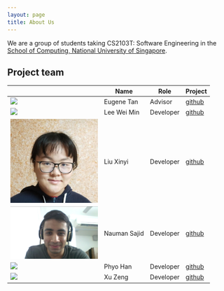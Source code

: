```yaml
---
layout: page
title: About Us
---
```


We are a group of students taking CS2103T: Software Engineering in the [School of Computing, National University of Singapore](http://www.comp.nus.edu.sg).


## Project team

|  | Name | Role | Project |
|---|---|---|---|
|<img src="https://avatars3.githubusercontent.com/u/40591060?s=400&u=4b5102975b010a42d7115cdb111d622c85ef729c&v=4" width="200px">| Eugene Tan| Advisor | [github](https://github.com/eugenetyc) |
|<img src="images/leeweimingsg.png" width="200px">|Lee Wei Min| Developer | [github](https://github.com/leeweiminsg) |
|<img src="images/liu-2001.png" width="200px">|Liu Xinyi| Developer | [github](https://github.com/Liu-2001) |
|<img src="images/nauman-s.png" width="200px">|Nauman Sajid| Developer | [github](https://github.com/Nauman-S) |
|<img src="images/nahohyp.png" width="200px">|Phyo Han| Developer | [github](https://github.com/Nahoyhp/) |
|<img src="images/royxuzeng" width="200px">|Xu Zeng| Developer | [github](https://github.com/Royxuzeng) |

